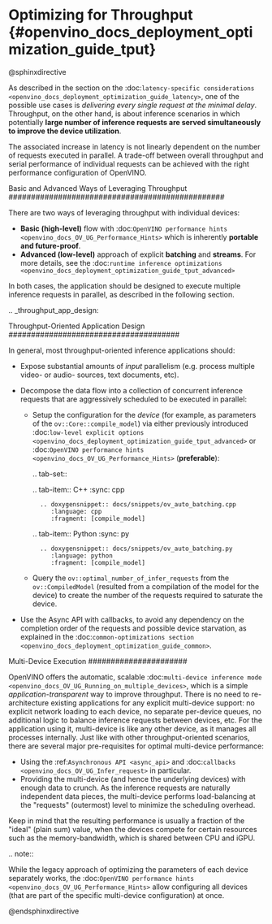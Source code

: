 # Optimizing for Throughput {#openvino_docs_deployment_optimization_guide_tput}

@sphinxdirective

As described in the section on the :doc:`latency-specific considerations <openvino_docs_deployment_optimization_guide_latency>`, one of the possible use cases is *delivering every single request at the minimal delay*.
Throughput, on the other hand, is about inference scenarios in which potentially **large number of inference requests are served simultaneously to improve the device utilization**.

The associated increase in latency is not linearly dependent on the number of requests executed in parallel.
A trade-off between overall throughput and serial performance of individual requests can be achieved with the right performance configuration of OpenVINO.

Basic and Advanced Ways of Leveraging Throughput
################################################

There are two ways of leveraging throughput with individual devices:

* **Basic (high-level)** flow with :doc:`OpenVINO performance hints <openvino_docs_OV_UG_Performance_Hints>` which is inherently **portable and future-proof**.
* **Advanced (low-level)** approach of explicit  **batching** and **streams**. For more details, see the :doc:`runtime inference optimizations <openvino_docs_deployment_optimization_guide_tput_advanced>`

In both cases, the application should be designed to execute multiple inference requests in parallel, as described in the following section.

.. _throughput_app_design:

Throughput-Oriented Application Design
######################################

In general, most throughput-oriented inference applications should:

* Expose substantial amounts of *input* parallelism (e.g. process multiple video- or audio- sources, text documents, etc).
* Decompose the data flow into a collection of concurrent inference requests that are aggressively scheduled to be executed in parallel:

  * Setup the configuration for the *device* (for example, as parameters of the ``ov::Core::compile_model``) via either previously introduced :doc:`low-level explicit options <openvino_docs_deployment_optimization_guide_tput_advanced>` or :doc:`OpenVINO performance hints <openvino_docs_OV_UG_Performance_Hints>` (**preferable**):
    
    .. tab-set::
    
       .. tab-item:: C++
          :sync: cpp
    
          .. doxygensnippet:: docs/snippets/ov_auto_batching.cpp
             :language: cpp
             :fragment: [compile_model]
    
       .. tab-item:: Python
          :sync: py
    
          .. doxygensnippet:: docs/snippets/ov_auto_batching.py
             :language: python
             :fragment: [compile_model]


  * Query the ``ov::optimal_number_of_infer_requests`` from the ``ov::CompiledModel`` (resulted from a compilation of the model for the device) to create the number of the requests required to saturate the device.

* Use the Async API with callbacks, to avoid any dependency on the completion order of the requests and possible device starvation, as explained in the :doc:`common-optimizations section <openvino_docs_deployment_optimization_guide_common>`.

Multi-Device Execution
######################

OpenVINO offers the automatic, scalable :doc:`multi-device inference mode <openvino_docs_OV_UG_Running_on_multiple_devices>`, which is a simple *application-transparent* way to improve throughput. There is no need to re-architecture existing applications for any explicit multi-device support: no explicit network loading to each device, no separate per-device queues, no additional logic to balance inference requests between devices, etc. For the application using it, multi-device is like any other device, as it manages all processes internally.
Just like with other throughput-oriented scenarios, there are several major pre-requisites for optimal multi-device performance:

* Using the :ref:`Asynchronous API <async_api>` and :doc:`callbacks <openvino_docs_OV_UG_Infer_request>` in particular.
* Providing the multi-device (and hence the underlying devices) with enough data to crunch. As the inference requests are naturally independent data pieces, the multi-device performs load-balancing at the "requests" (outermost) level to minimize the scheduling overhead.

Keep in mind that the resulting performance is usually a fraction of the "ideal" (plain sum) value, when the devices compete for certain resources such as the memory-bandwidth, which is shared between CPU and iGPU.

.. note::

   While the legacy approach of optimizing the parameters of each device separately works, the :doc:`OpenVINO performance hints <openvino_docs_OV_UG_Performance_Hints>` allow configuring all devices (that are part of the specific multi-device configuration) at once.

@endsphinxdirective
